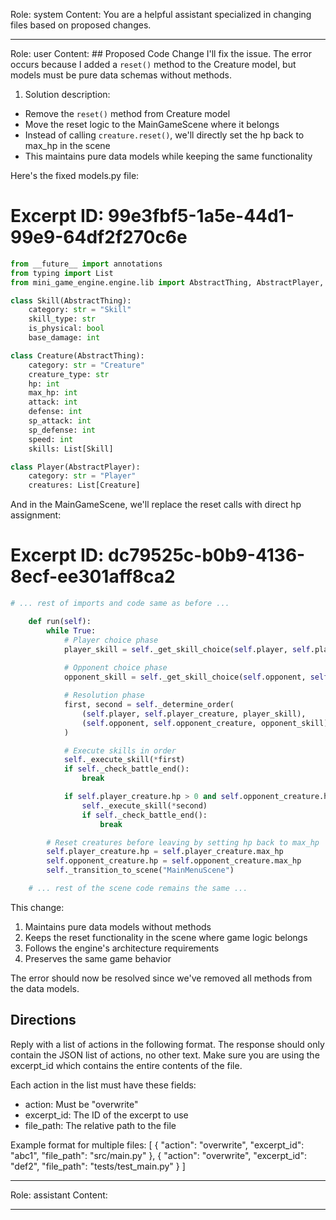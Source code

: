 Role: system
Content: You are a helpful assistant specialized in changing files based on proposed changes.
__________________
Role: user
Content: ## Proposed Code Change
I'll fix the issue. The error occurs because I added a `reset()` method to the Creature model, but models must be pure data schemas without methods.

1. Solution description:
- Remove the `reset()` method from Creature model
- Move the reset logic to the MainGameScene where it belongs
- Instead of calling `creature.reset()`, we'll directly set the hp back to max_hp in the scene
- This maintains pure data models while keeping the same functionality

Here's the fixed models.py file:

# Excerpt ID: 99e3fbf5-1a5e-44d1-99e9-64df2f270c6e
```python main_game/models.py
from __future__ import annotations
from typing import List
from mini_game_engine.engine.lib import AbstractThing, AbstractPlayer, Collection

class Skill(AbstractThing):
    category: str = "Skill"
    skill_type: str
    is_physical: bool 
    base_damage: int

class Creature(AbstractThing):
    category: str = "Creature"
    creature_type: str
    hp: int
    max_hp: int
    attack: int
    defense: int
    sp_attack: int
    sp_defense: int
    speed: int
    skills: List[Skill]

class Player(AbstractPlayer):
    category: str = "Player"
    creatures: List[Creature]
```

And in the MainGameScene, we'll replace the reset calls with direct hp assignment:

# Excerpt ID: dc79525c-b0b9-4136-8ecf-ee301aff8ca2
```python main_game/scenes/main_game_scene.py
# ... rest of imports and code same as before ...

    def run(self):
        while True:
            # Player choice phase
            player_skill = self._get_skill_choice(self.player, self.player_creature)
            
            # Opponent choice phase
            opponent_skill = self._get_skill_choice(self.opponent, self.opponent_creature)

            # Resolution phase
            first, second = self._determine_order(
                (self.player, self.player_creature, player_skill),
                (self.opponent, self.opponent_creature, opponent_skill)
            )

            # Execute skills in order
            self._execute_skill(*first)
            if self._check_battle_end():
                break

            if self.player_creature.hp > 0 and self.opponent_creature.hp > 0:
                self._execute_skill(*second)
                if self._check_battle_end():
                    break

        # Reset creatures before leaving by setting hp back to max_hp
        self.player_creature.hp = self.player_creature.max_hp
        self.opponent_creature.hp = self.opponent_creature.max_hp
        self._transition_to_scene("MainMenuScene")

    # ... rest of the scene code remains the same ...
```

This change:
1. Maintains pure data models without methods
2. Keeps the reset functionality in the scene where game logic belongs
3. Follows the engine's architecture requirements
4. Preserves the same game behavior

The error should now be resolved since we've removed all methods from the data models.

## Directions
Reply with a list of actions in the following format. The response should only contain the JSON list of actions, no other text.
Make sure you are using the excerpt_id which contains the entire contents of the file.

Each action in the list must have these fields:
- action: Must be "overwrite"
- excerpt_id: The ID of the excerpt to use
- file_path: The relative path to the file

Example format for multiple files:
[
    {
        "action": "overwrite",
        "excerpt_id": "abc1",
        "file_path": "src/main.py"
    },
    {
        "action": "overwrite",
        "excerpt_id": "def2",
        "file_path": "tests/test_main.py"
    }
]
__________________
Role: assistant
Content: 
__________________

